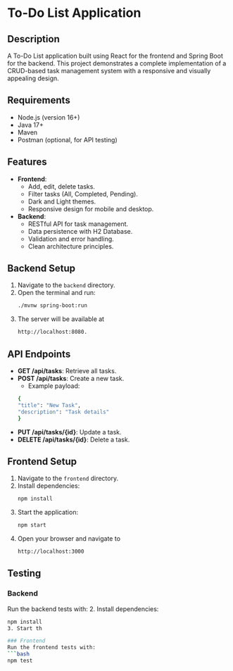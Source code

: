 # To-Do List Application

## Description
A To-Do List application built using React for the frontend and Spring Boot for the backend. This project demonstrates a complete implementation of a CRUD-based task management system with a responsive and visually appealing design.

## Requirements
- Node.js (version 16+)
- Java 17+
- Maven
- Postman (optional, for API testing)

## Features
- **Frontend**:
  - Add, edit, delete tasks.
  - Filter tasks (All, Completed, Pending).
  - Dark and Light themes.
  - Responsive design for mobile and desktop.
- **Backend**:
  - RESTful API for task management.
  - Data persistence with H2 Database.
  - Validation and error handling.
  - Clean architecture principles.

## Backend Setup
1. Navigate to the `backend` directory.
2. Open the terminal and run:
   ```bash
   ./mvnw spring-boot:run
3. The server will be available at 
   ```bash
   http://localhost:8080.

## API Endpoints
- **GET /api/tasks**: Retrieve all tasks.
- **POST /api/tasks**: Create a new task.
  - Example payload:
  ```bash
  {
  "title": "New Task",
  "description": "Task details"
  }
- **PUT /api/tasks/{id}**: Update a task.
- **DELETE /api/tasks/{id}**: Delete a task.

## Frontend Setup
1. Navigate to the `frontend` directory.
2. Install dependencies:
   ```bash
   npm install
3. Start the application:
   ```bash
   npm start
4. Open your browser and navigate to
   ```bash
   http://localhost:3000

## Testing

### Backend
Run the backend tests with:
2. Install dependencies:
   ```bash
   npm install
3. Start th

### Frontend
Run the frontend tests with:
```bash
npm test